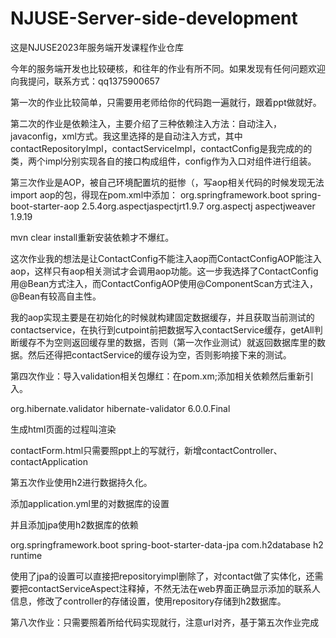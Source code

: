 # NJUSE-Server-side-development
这是NJUSE2023年服务端开发课程作业仓库

今年的服务端开发也比较硬核，和往年的作业有所不同。如果发现有任何问题欢迎向我提问，联系方式：qq1375900657

第一次的作业比较简单，只需要用老师给你的代码跑一遍就行，跟着ppt做就好。

第二次的作业是依赖注入，主要介绍了三种依赖注入方法：自动注入，javaconfig，xml方式。我这里选择的是自动注入方式，其中contactRepositoryImpl，contactServiceImpl，contactConfig是我完成的的类，两个impl分别实现各自的接口构成组件，config作为入口对组件进行组装。

第三次作业是AOP，被自己环境配置坑的挺惨（，写aop相关代码的时候发现无法import  aop的包，得现在pom.xml中添加：<dependency>    <groupId>org.springframework.boot</groupId>    <artifactId>spring-boot-starter-aop</artifactId>    <version>2.5.4</version></dependency><!-- AspectJ依赖 --><dependency><groupId>org.aspectj</groupId><artifactId>aspectjrt</artifactId><version>1.9.7</version> <!-- 使用适当的版本 --></dependency><dependency>    <groupId>org.aspectj</groupId>    <artifactId>aspectjweaver</artifactId>    <version>1.9.19</version></dependency>

mvn clear install重新安装依赖才不爆红。

这次作业我的想法是让ContactConfig不能注入aop而ContactConfigAOP能注入aop，这样只有aop相关测试才会调用aop功能。这一步我选择了ContactConfig用@Bean方式注入，而ContactConfigAOP使用@ComponentScan方式注入，@Bean有较高自主性。

我的aop实现主要是在初始化的时候就构建固定数据缓存，并且获取当前测试的contactservice，在执行到cutpoint前把数据写入contactService缓存，getAll判断缓存不为空则返回缓存里的数据，否则（第一次作业测试）就返回数据库里的数据。然后还得把contactService的缓存设为空，否则影响接下来的测试。



第四次作业：导入validation相关包爆红：在pom.xm;添加相关依赖然后重新引入。

<dependency>
    <groupId>org.hibernate.validator</groupId>
    <artifactId>hibernate-validator</artifactId>
    <version>6.0.0.Final</version>
</dependency>

生成html页面的过程叫渲染

contactForm.html只需要照ppt上的写就行，新增contactController、contactApplication



第五次作业使用h2进行数据持久化。

添加application.yml里的对数据库的设置

并且添加jpa使用h2数据库的依赖

<!-- Spring Data JPA --><dependency>    <groupId>org.springframework.boot</groupId>    <artifactId>spring-boot-starter-data-jpa</artifactId></dependency><!-- H2 Database --><dependency>    <groupId>com.h2database</groupId>    <artifactId>h2</artifactId>    <scope>runtime</scope></dependency>

使用了jpa的设置可以直接把repositoryimpl删除了，对contact做了实体化，还需要把contactServiceAspect注释掉，不然无法在web界面正确显示添加的联系人信息，修改了controller的存储设置，使用repository存储到h2数据库。

第八次作业：只需要照着所给代码实现就行，注意url对齐，基于第五次作业完成
